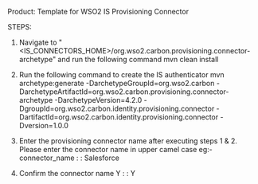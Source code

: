 Product: Template for WSO2 IS Provisioning Connector

STEPS:

 1. Navigate to "<IS_CONNECTORS_HOME>/org.wso2.carbon.provisioning.connector-archetype" and run the following command
         mvn clean install

 2. Run the following command to create the IS authenticator
        mvn archetype:generate
            -DarchetypeGroupId=org.wso2.carbon
            -DarchetypeArtifactId=org.wso2.carbon.provisioning.connector-archetype
            -DarchetypeVersion=4.2.0
            -DgroupId=org.wso2.carbon.identity.provisioning.connector
            -DartifactId=org.wso2.carbon.identity.provisioning.connector
            -Dversion=1.0.0

 3. Enter the provisioning connector name after executing steps 1 & 2. Please enter the connector name in upper camel case
     eg:- connector_name : : Salesforce

 4. Confirm the connector name
      Y : : Y